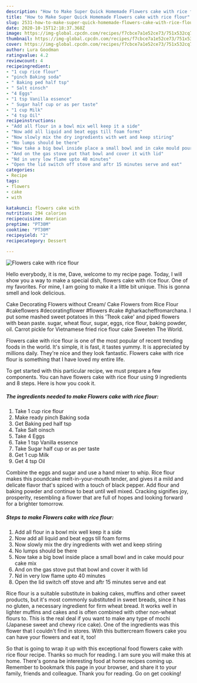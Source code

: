 ```yaml
---
description: "How to Make Super Quick Homemade Flowers cake with rice flour"
title: "How to Make Super Quick Homemade Flowers cake with rice flour"
slug: 2531-how-to-make-super-quick-homemade-flowers-cake-with-rice-flour
date: 2020-10-15T12:18:37.368Z
image: https://img-global.cpcdn.com/recipes/f7cbce7a1e52ce73/751x532cq70/flowers-cake-with-rice-flour-recipe-main-photo.jpg
thumbnail: https://img-global.cpcdn.com/recipes/f7cbce7a1e52ce73/751x532cq70/flowers-cake-with-rice-flour-recipe-main-photo.jpg
cover: https://img-global.cpcdn.com/recipes/f7cbce7a1e52ce73/751x532cq70/flowers-cake-with-rice-flour-recipe-main-photo.jpg
author: Lura Goodman
ratingvalue: 4.2
reviewcount: 4
recipeingredient:
- "1 cup rice flour"
- "pinch Baking soda"
- " Baking ped half tsp"
- " Salt oinsch"
- "4 Eggs"
- "1 tsp Vanilla essence"
- " Sugar half cup or as per taste"
- "1 cup Milk"
- "4 tsp Oil"
recipeinstructions:
- "Add all flour in a bowl mix well keep it a side"
- "Now add all liquid and beat eggs till foam forms"
- "Now slowly mix the dry ingredients with wet and keep stiring"
- "No lumps should be there"
- "Now take a big bowl inside place a small bowl and in cake mould pour cake mix"
- "And on the gas stove put that bowl and cover it with lid"
- "Nd in very low flame upto 40 minutes"
- "Open the lid switch off stove and aftr 15 minutes serve and eat"
categories:
- Recipe
tags:
- flowers
- cake
- with

katakunci: flowers cake with 
nutrition: 294 calories
recipecuisine: American
preptime: "PT30M"
cooktime: "PT30M"
recipeyield: "2"
recipecategory: Dessert

---
```



![Flowers cake with rice flour](https://img-global.cpcdn.com/recipes/f7cbce7a1e52ce73/751x532cq70/flowers-cake-with-rice-flour-recipe-main-photo.jpg)

Hello everybody, it is me, Dave, welcome to my recipe page. Today, I will show you a way to make a special dish, flowers cake with rice flour. One of my favorites. For mine, I am going to make it a little bit unique. This is gonna smell and look delicious.

Cake Decorating Flowers without Cream/ Cake Flowers from Rice Flour #cakeflowers #decoratingflower #flowers #cake #gharkacheffromarchana. I put some mashed sweet potatoes in this &#39;Tteok cake&#39; and piped flowers with bean paste. sugar, wheat flour, sugar, eggs, rice flour, baking powder, oil. Carrot pickle for Vietnamese fried rice flour cake Sweeten The World.

Flowers cake with rice flour is one of the most popular of recent trending foods in the world. It's simple, it is fast, it tastes yummy. It is appreciated by millions daily. They're nice and they look fantastic. Flowers cake with rice flour is something that I have loved my entire life.


To get started with this particular recipe, we must prepare a few components. You can have flowers cake with rice flour using 9 ingredients and 8 steps. Here is how you cook it.

<!--inarticleads1-->

##### The ingredients needed to make Flowers cake with rice flour:

1. Take 1 cup rice flour
1. Make ready pinch Baking soda
1. Get  Baking ped half tsp
1. Take  Salt oinsch
1. Take 4 Eggs
1. Take 1 tsp Vanilla essence
1. Take  Sugar half cup or as per taste
1. Get 1 cup Milk
1. Get 4 tsp Oil


Combine the eggs and sugar and use a hand mixer to whip. Rice flour makes this poundcake melt-in-your-mouth tender, and gives it a mild and delicate flavor that&#39;s spiced with a touch of black pepper. Add flour and baking powder and continue to beat until well mixed. Cracking signifies joy, prosperity, resembling a flower that are full of hopes and looking forward for a brighter tomorrow. 

<!--inarticleads2-->

##### Steps to make Flowers cake with rice flour:

1. Add all flour in a bowl mix well keep it a side
1. Now add all liquid and beat eggs till foam forms
1. Now slowly mix the dry ingredients with wet and keep stiring
1. No lumps should be there
1. Now take a big bowl inside place a small bowl and in cake mould pour cake mix
1. And on the gas stove put that bowl and cover it with lid
1. Nd in very low flame upto 40 minutes
1. Open the lid switch off stove and aftr 15 minutes serve and eat


Rice flour is a suitable substitute in baking cakes, muffins and other sweet products, but it&#39;s most commonly substituted in sweet breads, since it has no gluten, a necessary ingredient for firm wheat bread. It works well in lighter muffins and cakes and is often combined with other non-wheat flours to. This is the real deal if you want to make any type of mochi (Japanese sweet and chewy rice cake). One of the ingredients was this flower that I couldn&#39;t find in stores. With this buttercream flowers cake you can have your flowers and eat it, too! 

So that is going to wrap it up with this exceptional food flowers cake with rice flour recipe. Thanks so much for reading. I am sure you will make this at home. There's gonna be interesting food at home recipes coming up. Remember to bookmark this page in your browser, and share it to your family, friends and colleague. Thank you for reading. Go on get cooking!
